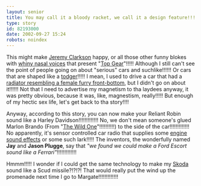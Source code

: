 ```yaml
---
layout: senior
title: You may call it a bloody racket, we call it a design feature!!!!!!!!!!
type: story
id: 82193000
date: 2002-09-27 15:24
robots: noindex
---
```


This might make <a href="http://www.urban75.com/Punch/clarkson.html" title="Not a fan site, apparently!!!!!">Jeremy Clarkson</a> happy, or all those other funny blokes with <a href="http://news.bbc.co.uk/olmedia/1915000/images/_1918330_quentin_150.jpg" title="And his name is Quentin, for flips sake!!!!">whiny nasal voices</a> that present "<a href="http://www.topgear.beeb.com/" title="Vrooom vroom etc!!!">Top Gear</a>"!!!!! Although I still can't see the point of people going on about "serious" cars and suchlike!!!!!! Or cars that are shaped like a <a href="http://www.9types.com/wwwboard/messages/33741.html" title="Serious pshcycleogical discussion here!!!!">todger</a>!!!!! I mean, I used to drive a car that had a <a href="http://www.edselmotors.com/" title="Hooray for Da Edsel!!!!">radiator resembling a female furry front-bottom</a>, but I didn't go on about it!!!!!! Not that I need to advertise my magnetism to tha laydees anyway, it was pretty obvious, because it was, like, magnestism, really!!!!! But enough of my hectic sex life, let's get back to tha story!!!!

Anyway, according to this story, you can now make your Reliant Robin sound like a Harley Davidson!!!!!!!!!!!!! No, we don't mean someone's glued Marlon Brando (From "<a href="http://www.posterservice.com/bigpics/20359b.jpg" title="What do you mean he looks like a member of The Village People?!??!?! This is a true rebel icon, young man!!!!!!!!!!!!!!">The Wild One</a>"!!!!!!!!!!) to the side of the car!!!!!!!!!!!!! No apparently, it's sensor controlled car radio that supplies some <a href="http://www.newscientist.com/news/news.jsp?id=ns99992812" title="But what if you want to listen to some Shakatak at the same time??!?!?!? Not that most would notice the difference to be honest!!!!!!!!!!!">engine sound effects</a> or some such lark!!!!! The inventors, the wonderfully named <b>Jay</b> and <b>Jason Plugge</b>, say that <i>"we found we could make a Ford Escort sound like a Ferrari"</i>!!!!!!!!!!!!!

Hmmm!!!!! I wonder if I could get the same technology to make my <a href="http://skoda.rivals.net/" title="Stop laughing at the back there!!!! Volkswagen owns them, so they're a quality car now!!!! Hopefully, BMW will soon buy over the folks that make the Lada as well!!!!!">Skoda</a> sound like a Scud missile?!?!?! That would really put the wind up the promenade next time I go to Margate!!!!!!!!!!!!!
<div style="clear: both;"></div>
